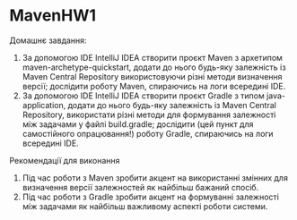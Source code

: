 # MavenHW1

Домашнє завдання:
1. За допомогою IDE IntelliJ IDEA створити проєкт Maven з архетипом maven-archetype-quickstart, додати до нього будь-яку залежність із Maven Central Repository використовуючи різні методи визначення версії; дослідити роботу Maven, спираючись на логи всередині IDE.
2. За допомогою IDE IntelliJ IDEA створити проєкт Gradle з типом java-application, додати до нього будь-яку залежність із Maven Central Repository, використати різні методи для формування залежності між задачами у файлі build.gradle; дослідити (цей пункт для самостійного опрацювання!) роботу Gradle, спираючись на логи всередині IDE.

Рекомендації для виконання
1. Під час роботи з Maven зробити акцент на використанні змінних для визначення версії залежностей як найбільш бажаний спосіб.
2. Під час роботи з Gradle зробити акцент на формуванні залежності між задачами як найбільш важливому аспекті роботи системи.
